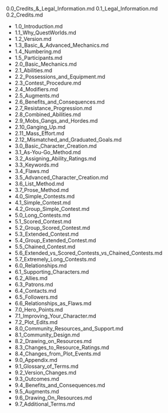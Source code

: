 0.0_Credits_&_Legal_Information.md
0.1_Legal_Information.md
0.2_Credits.md
  - 1.0_Introduction.md
  - 1.1_Why_QuestWorlds.md
  - 1.2_Version.md
  - 1.3_Basic_&_Advanced_Mechanics.md
  - 1.4_Numbering.md
  - 1.5_Participants.md
  - 2.0_Basic_Mechanics.md
  - 2.1_Abilities.md
  - 2.2_Possessions_and_Equipment.md
  - 2.3_Contest_Procedure.md
  - 2.4_Modifiers.md
  - 2.5_Augments.md
  - 2.6_Benefits_and_Consequences.md
  - 2.7_Resistance_Progression.md
  - 2.8_Combined_Abilities.md
  - 2.9_Mobs_Gangs_and_Hordes.md
  - 2.10_Ganging_Up.md
  - 2.11_Mass_Effort.md
  - 2.12_Mismatched_and_Graduated_Goals.md
  - 3.0_Basic_Character_Creation.md
  - 3.1_As-You-Go_Method.md
  - 3.2_Assigning_Ability_Ratings.md
  - 3.3_Keywords.md
  - 3.4_Flaws.md
  - 3.5_Advanced_Character_Creation.md
  - 3.6_List_Method.md
  - 3.7_Prose_Method.md
  - 4.0_Simple_Contests.md
  - 4.1_Simple_Contest.md
  - 4.2_Group_Simple_Contest.md
  - 5.0_Long_Contests.md
  - 5.1_Scored_Contest.md
  - 5.2_Group_Scored_Contest.md
  - 5.3_Extended_Contest.md
  - 5.4_Group_Extended_Contest.md
  - 5.5_Chained_Contest.md
  - 5.6_Extended_vs_Scored_Contests_vs_Chained_Contests.md
  - 5.7_Extremely_Long_Contests.md
  - 6.0_Relationships.md
  - 6.1_Supporting_Characters.md
  - 6.2_Allies.md
  - 6.3_Patrons.md
  - 6.4_Contacts.md
  - 6.5_Followers.md
  - 6.6_Relationships_as_Flaws.md
  - 7.0_Hero_Points.md
  - 7.1_Improving_Your_Character.md
  - 7.2_Plot_Edits.md
  - 8.0_Community_Resources_and_Support.md
  - 8.1_Community_Design.md
  - 8.2_Drawing_on_Resources.md
  - 8.3_Changes_to_Resource_Ratings.md
  - 8.4_Changes_from_Plot_Events.md
  - 9.0_Appendix.md
  - 9.1_Glossary_of_Terms.md
  - 9.2_Version_Changes.md 
  - 9.3_Outcomes.md 
  - 9.4_Benefits_and_Consequences.md
  - 9.5_Augments.md
  - 9.6_Drawing_On_Resources.md
  - 9.7_Additional_Terms.md 
